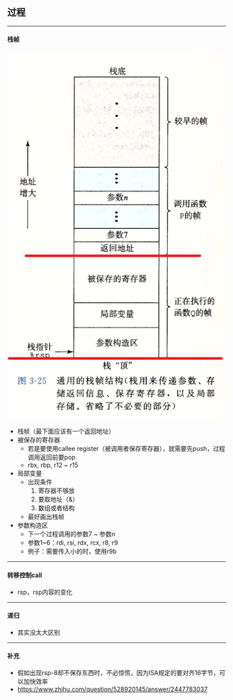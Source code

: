 ## 过程
-------
#### 栈帧
![](./附件/chapter3/栈帧.png)
- 栈帧（最下面应该有一个返回地址）
- 被保存的寄存器
    - 若是要使用callee register（被调用者保存寄存器），就需要先push，过程调用返回前要pop
    - rbx, rbp, r12 ~ r15
- 局部变量
  - 出现条件
    1. 寄存器不够放
    2. 要取地址（&）
    3. 数组或者结构
  - 最好画出栈帧
- 参数构造区
  - 下一个过程调用的参数7 ~ 参数n
  - 参数1~6：rdi, rsi, rdx, rcx, r8, r9
  - 例子：需要传入小的时，使用r9b
--------
#### 转移控制call
- rsp，rsp内容的变化
-------
#### 递归
- 其实没太大区别
------
#### 补充
- 假如出现rsp-8却不保存东西时，不必惊慌，因为ISA规定的要对齐16字节，可以加快效率
- https://www.zhihu.com/question/528920145/answer/2447783037
